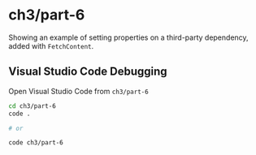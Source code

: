 # ch3/part-6

Showing an example of setting properties on a third-party dependency, added with `FetchContent`.

## Visual Studio Code Debugging

Open Visual Studio Code from `ch3/part-6`

```bash
cd ch3/part-6
code .

# or

code ch3/part-6
```
